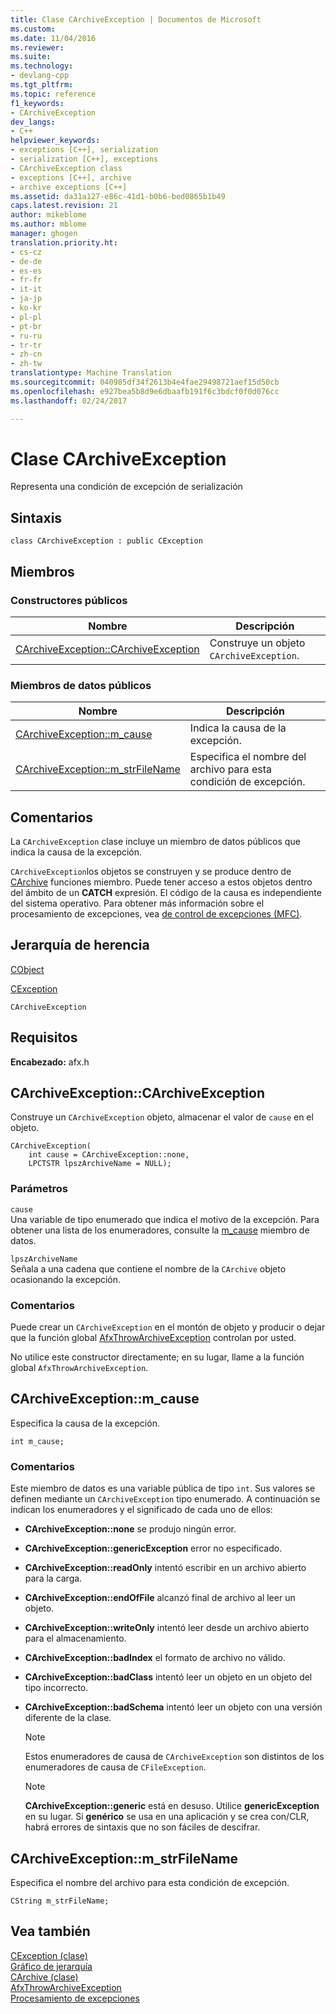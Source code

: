 ```yaml
---
title: Clase CArchiveException | Documentos de Microsoft
ms.custom: 
ms.date: 11/04/2016
ms.reviewer: 
ms.suite: 
ms.technology:
- devlang-cpp
ms.tgt_pltfrm: 
ms.topic: reference
f1_keywords:
- CArchiveException
dev_langs:
- C++
helpviewer_keywords:
- exceptions [C++], serialization
- serialization [C++], exceptions
- CArchiveException class
- exceptions [C++], archive
- archive exceptions [C++]
ms.assetid: da31a127-e86c-41d1-b0b6-bed0865b1b49
caps.latest.revision: 21
author: mikeblome
ms.author: mblome
manager: ghogen
translation.priority.ht:
- cs-cz
- de-de
- es-es
- fr-fr
- it-it
- ja-jp
- ko-kr
- pl-pl
- pt-br
- ru-ru
- tr-tr
- zh-cn
- zh-tw
translationtype: Machine Translation
ms.sourcegitcommit: 040985df34f2613b4e4fae29498721aef15d50cb
ms.openlocfilehash: e927bea5b8d9e6dbaafb191f6c3bdcf0f0d076cc
ms.lasthandoff: 02/24/2017

---
```

# <a name="carchiveexception-class"></a>Clase CArchiveException
Representa una condición de excepción de serialización  
  
## <a name="syntax"></a>Sintaxis  
  
```  
class CArchiveException : public CException  
```  
  
## <a name="members"></a>Miembros  
  
### <a name="public-constructors"></a>Constructores públicos  
  
|Nombre|Descripción|  
|----------|-----------------|  
|[CArchiveException::CArchiveException](#carchiveexception)|Construye un objeto `CArchiveException`.|  
  
### <a name="public-data-members"></a>Miembros de datos públicos  
  
|Nombre|Descripción|  
|----------|-----------------|  
|[CArchiveException::m_cause](#m_cause)|Indica la causa de la excepción.|  
|[CArchiveException::m_strFileName](#m_strfilename)|Especifica el nombre del archivo para esta condición de excepción.|  
  
## <a name="remarks"></a>Comentarios  
 La `CArchiveException` clase incluye un miembro de datos públicos que indica la causa de la excepción.  
  
 `CArchiveException`los objetos se construyen y se produce dentro de [CArchive](../../mfc/reference/carchive-class.md) funciones miembro. Puede tener acceso a estos objetos dentro del ámbito de un **CATCH** expresión. El código de la causa es independiente del sistema operativo. Para obtener más información sobre el procesamiento de excepciones, vea [de control de excepciones (MFC)](../../mfc/exception-handling-in-mfc.md).  
  
## <a name="inheritance-hierarchy"></a>Jerarquía de herencia  
 [CObject](../../mfc/reference/cobject-class.md)  
  
 [CException](../../mfc/reference/cexception-class.md)  
  
 `CArchiveException`  
  
## <a name="requirements"></a>Requisitos  
 **Encabezado:** afx.h  
  
##  <a name="a-namecarchiveexceptiona--carchiveexceptioncarchiveexception"></a><a name="carchiveexception"></a>CArchiveException::CArchiveException  
 Construye un `CArchiveException` objeto, almacenar el valor de `cause` en el objeto.  
  
```  
CArchiveException(
    int cause = CArchiveException::none,  
    LPCTSTR lpszArchiveName = NULL);
```  
  
### <a name="parameters"></a>Parámetros  
 `cause`  
 Una variable de tipo enumerado que indica el motivo de la excepción. Para obtener una lista de los enumeradores, consulte la [m_cause](#m_cause) miembro de datos.  
  
 `lpszArchiveName`  
 Señala a una cadena que contiene el nombre de la `CArchive` objeto ocasionando la excepción.  
  
### <a name="remarks"></a>Comentarios  
 Puede crear un `CArchiveException` en el montón de objeto y producir o dejar que la función global [AfxThrowArchiveException](../../mfc/reference/exception-processing.md#afxthrowarchiveexception) controlan por usted.  
  
 No utilice este constructor directamente; en su lugar, llame a la función global `AfxThrowArchiveException`.  
  
##  <a name="a-namemcausea--carchiveexceptionmcause"></a><a name="m_cause"></a>CArchiveException::m_cause  
 Especifica la causa de la excepción.  
  
```  
int m_cause;  
```  
  
### <a name="remarks"></a>Comentarios  
 Este miembro de datos es una variable pública de tipo `int`. Sus valores se definen mediante un `CArchiveException` tipo enumerado. A continuación se indican los enumeradores y el significado de cada uno de ellos:  
  
- **CArchiveException::none** se produjo ningún error.  
  
- **CArchiveException::genericException** error no especificado.  
  
- **CArchiveException::readOnly** intentó escribir en un archivo abierto para la carga.  
  
- **CArchiveException::endOfFile** alcanzó final de archivo al leer un objeto.  
  
- **CArchiveException::writeOnly** intentó leer desde un archivo abierto para el almacenamiento.  
  
- **CArchiveException::badIndex** el formato de archivo no válido.  
  
- **CArchiveException::badClass** intentó leer un objeto en un objeto del tipo incorrecto.  
  
- **CArchiveException::badSchema** intentó leer un objeto con una versión diferente de la clase.  
  
    > [!NOTE]
    >  Estos enumeradores de causa de `CArchiveException` son distintos de los enumeradores de causa de `CFileException`.  
  
    > [!NOTE]
    > **CArchiveException::generic** está en desuso. Utilice **genericException** en su lugar. Si **genérico** se usa en una aplicación y se crea con/CLR, habrá errores de sintaxis que no son fáciles de descifrar.  
  
##  <a name="a-namemstrfilenamea--carchiveexceptionmstrfilename"></a><a name="m_strfilename"></a>CArchiveException::m_strFileName  
 Especifica el nombre del archivo para esta condición de excepción.  
  
```  
CString m_strFileName;  
```  
  
## <a name="see-also"></a>Vea también  
 [CException (clase)](../../mfc/reference/cexception-class.md)   
 [Gráfico de jerarquía](../../mfc/hierarchy-chart.md)   
 [CArchive (clase)](../../mfc/reference/carchive-class.md)   
 [AfxThrowArchiveException](../../mfc/reference/exception-processing.md#afxthrowarchiveexception)   
 [Procesamiento de excepciones](../../mfc/reference/exception-processing.md)


